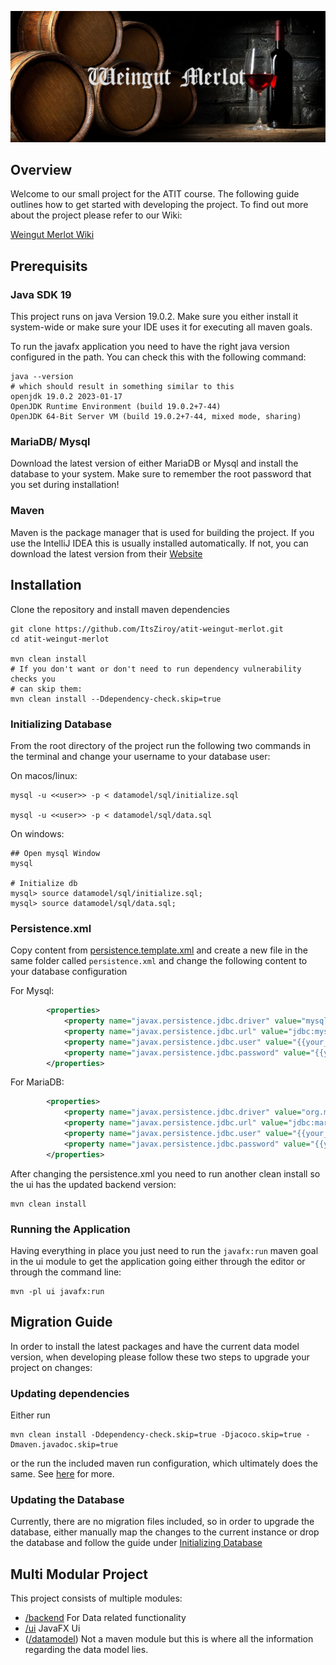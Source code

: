 ![Logo](ui/src/main/resources/images/weingutmerlot.png)
## Overview
Welcome to our small project for the ATIT course. The following guide outlines how to get started with developing
the project. To find out more about the project please refer to our Wiki:

[Weingut Merlot Wiki](https://github.com/ItsZiroy/atit-weingut-merlot/wiki)
## Prerequisits

### Java SDK 19
This project runs on java Version 19.0.2. Make sure you either install it system-wide or
make sure your IDE uses it for executing all maven goals.

To run the javafx application you need to have the right java version configured in the path.
You can check this with the following command:

```shell
java --version
# which should result in something similar to this
openjdk 19.0.2 2023-01-17
OpenJDK Runtime Environment (build 19.0.2+7-44)
OpenJDK 64-Bit Server VM (build 19.0.2+7-44, mixed mode, sharing)
```
### MariaDB/ Mysql
Download the latest version of either MariaDB or Mysql and install the database
to your system. Make sure to remember the root password that you set during
installation!

### Maven
Maven is the package manager that is used for building the project. If you use
the IntelliJ IDEA this is usually installed automatically. If not, you can download
the latest version from their [Website](https://maven.apache.org)

## Installation
Clone the repository and install maven dependencies
```shell
git clone https://github.com/ItsZiroy/atit-weingut-merlot.git
cd atit-weingut-merlot

mvn clean install
# If you don't want or don't need to run dependency vulnerability checks you
# can skip them:
mvn clean install --Ddependency-check.skip=true
```

### Initializing Database
From the root directory of the project run the following two commands in the terminal
and change your username to your database user:

On macos/linux:
```shell
mysql -u <<user>> -p < datamodel/sql/initialize.sql

mysql -u <<user>> -p < datamodel/sql/data.sql
```

On windows:

```shell
## Open mysql Window
mysql

# Initialize db
mysql> source datamodel/sql/initialize.sql;
mysql> source datamodel/sql/data.sql;
```


### Persistence.xml
Copy content from [persistence.template.xml](/backend/src/main/resources/META-INF/persistence.template.xml)
and create a new file in the same folder called `persistence.xml` and change the following content
to your database configuration

For Mysql:
```xml
        <properties>
            <property name="javax.persistence.jdbc.driver" value="mysql.mysql-connector-java.Driver" />
            <property name="javax.persistence.jdbc.url" value="jdbc:mysql://127.0.0.1:3306/weingutmerlot" />
            <property name="javax.persistence.jdbc.user" value="{{your_user}}" />
            <property name="javax.persistence.jdbc.password" value="{{your_password}}" />
        </properties>
```

For MariaDB:

```xml
        <properties>
            <property name="javax.persistence.jdbc.driver" value="org.mariadb.jdbc.Driver" />
            <property name="javax.persistence.jdbc.url" value="jdbc:mariadb://127.0.0.1:3306/weingutmerlot" />
            <property name="javax.persistence.jdbc.user" value="{{your_user}}" />
            <property name="javax.persistence.jdbc.password" value="{{your_password}}" />
        </properties>
```

After changing the persistence.xml you need to run another clean install so the ui has the
updated backend version:

```shell
mvn clean install
```

### Running the Application
Having everything in place you just need to run the `javafx:run` maven goal in the ui module to get 
the application going either through the editor or through the command line:

```shell
mvn -pl ui javafx:run
```

## Migration Guide

In order to install the latest packages and have the current data model version, when developing please follow
these two steps to upgrade your project on changes:

### Updating dependencies
Either run 
```shell
mvn clean install -Ddependency-check.skip=true -Djacoco.skip=true -Dmaven.javadoc.skip=true
```
or the run the included maven run configuration, which ultimately does the same. 
See [here](/.run/Update%20Backend%20For%20Frontend.run.xml) for more.

### Updating the Database
Currently, there are no migration files included, so in order to upgrade the database, either manually map the changes
to the current instance or drop the database and follow the guide under [Initializing Database](#initializing-database)

## Multi Modular Project
This project consists of multiple modules:
* [/backend](/backend) For Data related functionality
* [/ui](/ui) JavaFX Ui
* ([/datamodel](/datamodel)) Not a maven module but this is where all the information
    regarding the data model lies.


